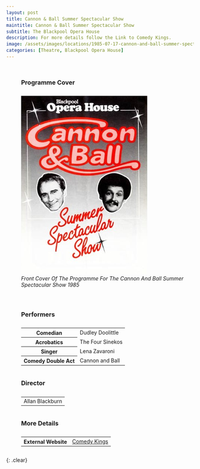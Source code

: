 ```yaml
---
layout: post
title: Cannon & Ball Summer Spectacular Show
maintitle: Cannon & Ball Summer Spectacular Show
subtitle: The Blackpool Opera House
description: For more details follow the Link to Comedy Kings.
image: /assets/images/locations/1985-07-17-cannon-and-ball-summer-spectacular-front-cover.jpg
categories: [Theatre, Blackpool Opera House]
---
```


<figure class="fig1">
<figcaption>
<h3>Programme Cover</h3>
</figcaption>
<img src="/assets/images/locations/1985-07-17-cannon-and-ball-summer-spectacular-front-cover.jpg" class="full-width" />
<figcaption>
<cite>Front Cover Of The Programme For The Cannon And Ball Summer Spectacular Show 1985</cite>
</figcaption>
</figure>

<figure class="fig2">
<figcaption>
<h3>Performers</h3>
</figcaption>
<table>
<tr><th>Comedian</th><td>Dudley Doolittle</td></tr>
<tr><th>Acrobatics</th><td>The Four Sinekos</td></tr>
<tr><th>Singer</th><td>Lena Zavaroni</td></tr>
<tr><th>Comedy Double Act</th><td>Cannon and Ball</td></tr>
</table>
<figcaption>
<h3>Director</h3>
</figcaption>
<table>
<tr><td>Allan Blackburn</td></tr>
</table>
<figcaption>
<h3>More Details</h3>
</figcaption>
<table>
<tr><th>External Website</th><td><a href="http://www.comedykings.co.uk/index.php/summer-1985-blackpool">Comedy Kings</a></td></tr>
</table>
</figure>

<br />{: .clear}

<style>
.dt-published {display: none;}

.post-meta:after {content: "17 - 28 September 1985";}

.fig1 {float:left; width:49%;}

.fig2 {float:right; width:49%;}

.fig3 {float:right; width:100%;}

figcaption {float:left; width:100%;}

@media screen and (orientation:portrait) {
.fig1, .fig2 {float:left; width:100%;}
figcaption {float:left; width:100%; margin-bottom: 10px;}
}
</style>


